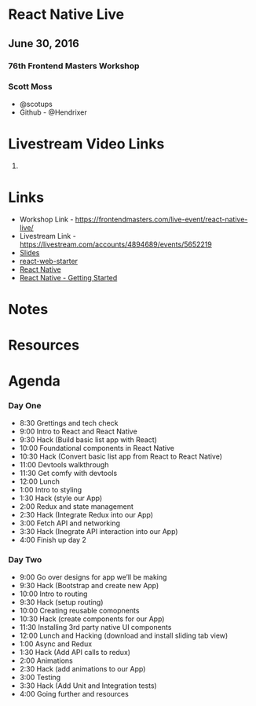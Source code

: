 # React Native Live 

## June 30, 2016

### 76th Frontend Masters Workshop

### Scott Moss

* @scotups
* Github - @Hendrixer


# Livestream Video Links

1. 
    

# Links

* Workshop Link - https://frontendmasters.com/live-event/react-native-live/
* Livestream Link - https://livestream.com/accounts/4894689/events/5652219
* [Slides](https://docs.google.com/presentation/d/18gCaTdcF9Hd7RPtVYdF8y52pPyLL3dwR5odxWLpZAkQ/edit?usp=sharing)
* [react-web-starter](https://github.com/FrontendMasters/react-web-starter)
* [React Native](https://facebook.github.io/react-native)
* [React Native - Getting Started](https://facebook.github.io/react-native/docs/getting-started.html)

# Notes


# Resources 



# Agenda

### Day One

* 8:30    Grettings and tech check
* 9:00    Intro to React and React Native
* 9:30    Hack (Build basic list app with React)
* 10:00   Foundational components in React Native
* 10:30   Hack (Convert basic list app from React to React Native)
* 11:00   Devtools walkthrough
* 11:30   Get comfy with devtools
* 12:00   Lunch
* 1:00    Intro to styling
* 1:30    Hack (style our App)
* 2:00    Redux and state management
* 2:30    Hack (Integrate Redux into our App)
* 3:00    Fetch API and networking
* 3:30    Hack (Inegrate API interaction into our App)
* 4:00    Finish up day 2


### Day Two

* 9:00    Go over designs for app we’ll be making
* 9:30    Hack (Bootstrap and create new App)
* 10:00   Intro to routing
* 9:30    Hack (setup routing)
* 10:00   Creating reusable comopnents
* 10:30   Hack (create components for our App)
* 11:30   Installing 3rd party native UI components
* 12:00   Lunch and Hacking (download and install sliding tab view)
* 1:00    Async and Redux
* 1:30    Hack (Add API calls to redux)
* 2:00    Animations
* 2:30    Hack (add animations to our App)
* 3:00    Testing
* 3:30    Hack (Add Unit and Integration tests)
* 4:00    Going further and resources
